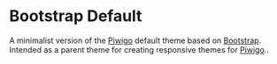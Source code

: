 Bootstrap Default
=================

A minimalist version of the [Piwigo](http://piwigo.org/) default theme based on [Bootstrap](http://getbootstrap.com/). Intended as a parent theme for creating responsive themes for [Piwigo](http://piwigo.org/)..
